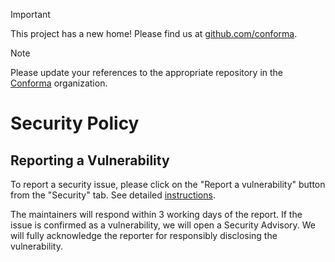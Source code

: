 > [!IMPORTANT]
> This project has a new home! Please find us at [github.com/conforma](https://github.com/conforma).

> [!NOTE]
> Please update your references to the appropriate repository in the [Conforma](https://github.com/conforma) organization.

# Security Policy

## Reporting a Vulnerability

To report a security issue, please click on the "Report a vulnerability" button from the "Security" tab.
See detailed [instructions]([url](https://docs.github.com/en/code-security/security-advisories/guidance-on-reporting-and-writing/privately-reporting-a-security-vulnerability#privately-reporting-a-security-vulnerability)https://docs.github.com/en/code-security/security-advisories/guidance-on-reporting-and-writing/privately-reporting-a-security-vulnerability#privately-reporting-a-security-vulnerability).

The maintainers will respond within 3 working days of the report.
If the issue is confirmed as a vulnerability, we will open a Security Advisory.
We will fully acknowledge the reporter for responsibly disclosing the vulnerability.